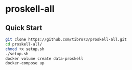 # proskell-all


## Quick Start

```bash
git clone https://github.com/tibro73/proskell-all.git
cd proskell-all/
chmod +x setup.sh
./setup.sh
docker volume create data-proskell
docker-compose up
```

